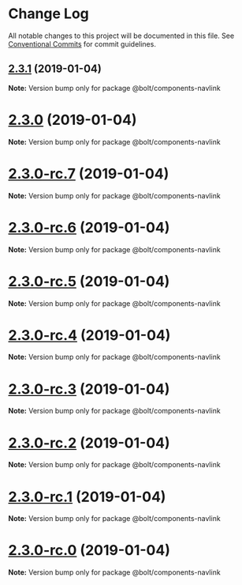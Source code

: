 # Change Log

All notable changes to this project will be documented in this file.
See [Conventional Commits](https://conventionalcommits.org) for commit guidelines.

## [2.3.1](https://github.com/bolt-design-system/bolt/tree/master/packages/components/bolt-nav/compare/v2.3.0...v2.3.1) (2019-01-04)

**Note:** Version bump only for package @bolt/components-navlink





# [2.3.0](https://github.com/bolt-design-system/bolt/tree/master/packages/components/bolt-nav/compare/v2.3.0-rc.7...v2.3.0) (2019-01-04)

**Note:** Version bump only for package @bolt/components-navlink





# [2.3.0-rc.7](https://github.com/bolt-design-system/bolt/tree/master/packages/components/bolt-nav/compare/v2.3.0-rc.6...v2.3.0-rc.7) (2019-01-04)

**Note:** Version bump only for package @bolt/components-navlink





# [2.3.0-rc.6](https://github.com/bolt-design-system/bolt/tree/master/packages/components/bolt-nav/compare/v2.3.0-rc.5...v2.3.0-rc.6) (2019-01-04)

**Note:** Version bump only for package @bolt/components-navlink





# [2.3.0-rc.5](https://github.com/bolt-design-system/bolt/tree/master/packages/components/bolt-nav/compare/v2.3.0-rc.4...v2.3.0-rc.5) (2019-01-04)

**Note:** Version bump only for package @bolt/components-navlink





# [2.3.0-rc.4](https://github.com/bolt-design-system/bolt/tree/master/packages/components/bolt-nav/compare/v2.3.0-rc.3...v2.3.0-rc.4) (2019-01-04)

**Note:** Version bump only for package @bolt/components-navlink





# [2.3.0-rc.3](https://github.com/bolt-design-system/bolt/tree/master/packages/components/bolt-nav/compare/v2.3.0-rc.2...v2.3.0-rc.3) (2019-01-04)

**Note:** Version bump only for package @bolt/components-navlink





# [2.3.0-rc.2](https://github.com/bolt-design-system/bolt/tree/master/packages/components/bolt-nav/compare/v2.3.0-rc.1...v2.3.0-rc.2) (2019-01-04)

**Note:** Version bump only for package @bolt/components-navlink





# [2.3.0-rc.1](https://github.com/bolt-design-system/bolt/tree/master/packages/components/bolt-nav/compare/vv2.3.0-rc.0...v2.3.0-rc.1) (2019-01-04)

**Note:** Version bump only for package @bolt/components-navlink





# [2.3.0-rc.0](https://github.com/bolt-design-system/bolt/tree/master/packages/components/bolt-nav/compare/v2.2.1...v2.3.0-rc.0) (2019-01-04)

**Note:** Version bump only for package @bolt/components-navlink
